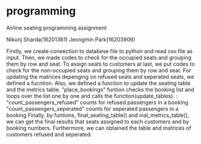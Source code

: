 # programming
Airline seating programming assignment

Nikunj Sharda(16201361)
Jeongmin Park(16203906)

Firstly, we create coneection to databese file to python and read csv.file as input.
Then, we made codes to check for the occupied seats and grouping them by row and seat.
To assign seats to customers at last, we put codes to check for the non-occupied seats and grouping them by row and seat.
For updating the matrices depenging on refused seats and seperated seats, we defined a fucntion.
Also, we defined a function to update the seating table and the metrics table.
"place_bookings" funtion checks the booking list and loops over the list one by one and calls the function(update_tables).
: "count_passengers_refused" counts for refused passengers in a booking
  "count_passengers_seperated" counts for seperated passengers in a booking
Finally, by funtions, final_seating_table() and inal_metrics_table(), we can get the final results that seats assigned to each
customers and by booking numbers. Furthermore, we can obtained the table and matrices of customers refused and seperated. 
